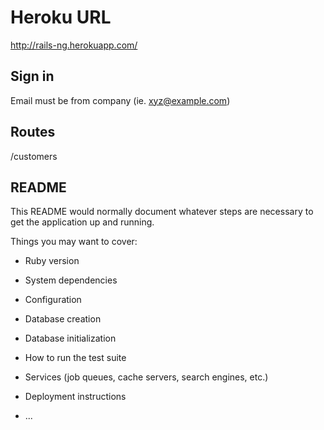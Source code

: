 # Heroku URL
http://rails-ng.herokuapp.com/

## Sign in

Email must be from company (ie. xyz@example.com)

## Routes

/customers

## README

This README would normally document whatever steps are necessary to get the
application up and running.

Things you may want to cover:

* Ruby version

* System dependencies

* Configuration

* Database creation

* Database initialization

* How to run the test suite

* Services (job queues, cache servers, search engines, etc.)

* Deployment instructions

* ...
